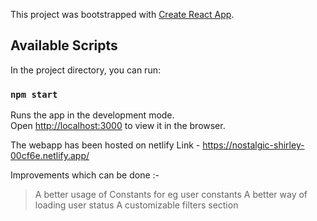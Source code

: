 This project was bootstrapped with [Create React App](https://github.com/facebook/create-react-app).

## Available Scripts

In the project directory, you can run:

### `npm start`

Runs the app in the development mode.<br />
Open [http://localhost:3000](http://localhost:3000) to view it in the browser.

The webapp has been hosted on netlify
Link - https://nostalgic-shirley-00cf6e.netlify.app/

Improvements which can be done :-
> A better usage of Constants for eg user constants
> A better way of loading user status
> A customizable filters section
